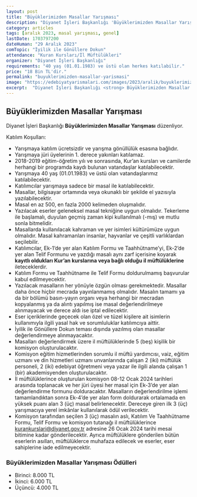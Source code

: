 ```yaml
---
layout: post
title: "Büyüklerimizden Masallar Yarışması"
description: "Diyanet İşleri Başkanlığı 'Büyüklerimizden Masallar Yarışması' düzenliyor."
category: articles
tags: [aralık 2023, masal yarışması, genel]
lastDate: 1703797200
dateHuman: "29 Aralık 2023"
comTopic: "İyilik ile Gönüllere Dokun"
attendance: "Kuran Kursları/İl Müftülükleri"
organizer: "Diyanet İşleri Başkanlığı"
requirements: "40 yaş (01.01.1983) ve üstü olan herkes katılabilir."
price: "18 Bin TL'dir."
permalink: "buyuklerimizden-masallar-yarismasi"
image: "https://edebiyatyarismalari.com/images/2023/aralik/buyuklerimizden-masallar-yarismasi.jpg"
excerpt:  "Diyanet İşleri Başkanlığı <strong> Büyüklerimizden Masallar Yarışması </strong> düzenliyor."
---
```


## Büyüklerimizden Masallar Yarışması
Diyanet İşleri Başkanlığı **Büyüklerimizden Masallar Yarışması** düzenliyor.  

Katılım Koşulları:
- Yarışmaya katılım ücretsizdir ve yarışma gönüllülük esasına bağlıdır.
- Yarışmaya jüri üyelerinin 1. derece yakınları katılamaz.
- 2018-2019 eğitim-öğretim yılı ve sonrasında, Kur’an kursları ve camilerde herhangi bir programda kaydı bulunan vatandaşlar katılabilecektir.
- Yarışmaya 40 yaş (01.01.1983) ve üstü olan vatandaşlarımız katılabilecektir. 
- Katılımcılar yarışmaya sadece bir masal ile katılabilecektir. 
- Masallar, bilgisayar ortamında veya okunaklı bir şekilde el yazısıyla yazılabilecektir.
- Masal en az 500, en fazla 2000 kelimeden oluşmalıdır.
- Yazılacak eserler geleneksel masal tekniğine uygun olmalıdır. Tekerleme ile başlamalı, duyulan geçmiş zaman kipi kullanılmalı (-mış) ve mutlu sonla bitmelidir.
- Masallarda kullanılacak kahraman ve yer isimleri kültürümüze uygun olmalıdır. Masal kahramanları insanlar, hayvanlar ve çeşitli varlıklardan seçilebilir.
- Katılımcılar, Ek-1’de yer alan Katılım Formu ve Taahhütname’yi, Ek-2’de yer alan Telif Formunu ve yazdığı masalı aynı zarf içerisine koyarak **kayıtlı oldukları Kur’an kurslarına veya bağlı olduğu il müftülüklerine** ileteceklerdir.
- Katılım Formu ve Taahhütname ile Telif Formu doldurulmamış başvurular kabul edilmeyecektir.
- Yazılacak masalların her yönüyle özgün olması gerekmektedir. Masallar daha önce hiçbir mecrada yayınlanmamış olmalıdır. Masalın tamamı ya da bir bölümü basın-yayın organı veya herhangi bir mecradan kopyalanmış ya da alıntı yapılmış ise masal değerlendirilmeye alınmayacak ve derece aldı ise iptal edilecektir.
- Eser içeriklerinde geçecek olan özel ve tüzel kişilere ait isimlerin kullanımıyla ilgili yasal hak ve sorumluluklar katılımcıya aittir.
- İyilik ile Gönüllere Dokun teması dışında yazılmış olan masallar değerlendirmeye alınmayacaktır.
- Masalları değerlendirmek üzere il müftülüklerinde 5 (beş) kişilik bir komisyon oluşturulacaktır. 
- Komisyon eğitim hizmetlerinden sorumlu il müftü yardımcısı, vaiz, eğitim uzmanı ve din hizmetleri uzmanı unvanlarında çalışan 2 (iki) müftülük personeli, 2 (iki) edebiyat öğretmeni veya yazar ile ilgili alanda çalışan 1 (bir) akademisyenden oluşturulacaktır.
- İl müftülüklerince oluşturulan komisyon 08-12 Ocak 2024 tarihleri arasında toplanacak ve her jüri üyesi her masal için Ek-3’de yer alan değerlendirme formunu dolduracaktır. Masalların değerlendirilme işlemi tamamlandıktan sonra Ek-4’de yer alan form doldurarak ortalamada en yüksek puanı alan 3 (üç) masal belirlenecektir. Dereceye giren ilk 3 (üç) yarışmacıya yerel imkânlar kullanılarak ödül verilecektir.
- Komisyon tarafından seçilen 3 (üç) masalın aslı, Katılım Ve Taahhütname Formu, Telif Formu ve komisyon tutanağı il müftülüklerince kurankurslari@diyanet.gov.tr adresine  26 Ocak 2024 tarihi mesai bitimine kadar gönderilecektir. Ayrıca müftülüklere gönderilen bütün eserlerin asılları, müftülüklerce muhafaza edilecek ve eserler, eser sahiplerine iade edilmeyecektir.

### Büyüklerimizden Masallar Yarışması Ödülleri
- Birinci: 8.000 TL
- İkinci: 6.000 TL
- Üçüncü: 4.000 TL